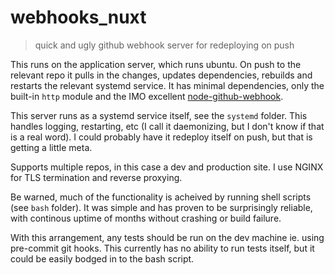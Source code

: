 # webhooks_nuxt
> quick and ugly github webhook server for redeploying on push

This runs on the application server, which runs ubuntu. On push to the relevant repo it pulls in the changes, updates dependencies, rebuilds and restarts the relevant systemd service. It has minimal dependencies, only the built-in `http` module and the IMO excellent [node-github-webhook](https://github.com/excaliburhan/node-github-webhook).

This server runs as a systemd service itself, see the `systemd` folder. This handles logging, restarting, etc (I call it daemonizing, but I don't know if that is a real word). I could probably have it redeploy itself on push, but that is getting a little meta.

Supports multiple repos, in this case a dev and production site. I use NGINX for TLS termination and reverse proxying.

Be warned, much of the functionality is acheived by running shell scripts (see `bash` folder). It was simple and has proven to be surprisingly reliable, with continous uptime of months without crashing or build failure.

With this arrangement, any tests should be run on the dev machine ie. using pre-commit git hooks. This currently has no ability to run tests itself, but it could be easily bodged in to the bash script.
